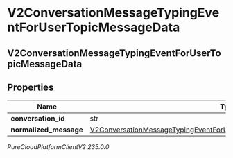 # V2ConversationMessageTypingEventForUserTopicMessageData

## V2ConversationMessageTypingEventForUserTopicMessageData

## Properties

|Name | Type | Description | Notes|
|------------ | ------------- | ------------- | -------------|
| **conversation_id** | str |  | [optional] |
| **normalized_message** | [V2ConversationMessageTypingEventForUserTopicConversationNormalizedMessage](V2ConversationMessageTypingEventForUserTopicConversationNormalizedMessage) |  | [optional] |



_PureCloudPlatformClientV2 235.0.0_
